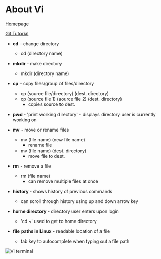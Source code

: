 # About Vi

[Homepage](/README.md)

[Git Tutorial](/section3.md)

* **cd** - change directory
   * cd (directory name)
   
   
* **mkdir** - make directory
   * mkdir (directory name)
   
   
* **cp** - copy files/group of files/directory
   * cp (source file/directory) (dest. directory)
   * cp (source file 1) (source file 2) (dest. directory)
      * copies source to dest.
      
      
* **pwd** - 'print working directory' - displays directory user is currently working on


* **mv** - move or rename files
  * mv (file name) (new file name)
     * rename file
  * mv (file name) (dest. directory)
     * move file to dest.
     
     
* **rm** - remove a file
   * rm (file name)
      * can remove multiple files at once
      
      
* **history** - shows history of previous commands
   * can scroll through history using up and down arrow key
   
   
* **home directory** - directory user enters upon login
   * 'cd ~' used to get to home directory
   
   
* **file paths in Linux** - readable location of a file
   * tab key to autocomplete when typing out a file path
   

![Vi terminal](https://www.howtogeek.com/wp-content/uploads/2012/01/vi-tutorial-6.png)

